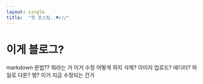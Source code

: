 ```yaml
---
layout: single
title:  "첫 포스팅..♥///"
---
```


# 이게 블로그? 
markdown 문법?? 뭐라는 거
이거 수정 어떻게 하지 삭제?
이미지 업로드? 에디터? 파일로 다운?
엥? 이거 지금 수정되는 건가

